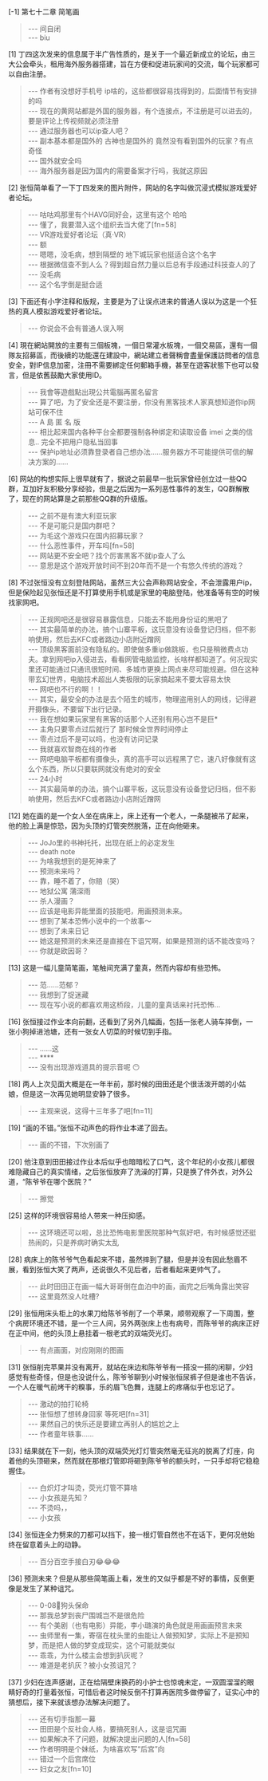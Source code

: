
[-1] 第七十二章 简笔画
>--- 间自闭<br>
>--- biu<br>

[1] 丁四这次发来的信息属于半广告性质的，是关于一个最近新成立的论坛，由三大公会牵头，租用海外服务器搭建，旨在方便和促进玩家间的交流，每个玩家都可以自由注册。
>--- 作者有没想好手机号 ip啥的，这些都很容易找得到的，后面情节有安排的吗<br>
>--- 现在的黄网站都是外国的服务器，有个连接点，不注册是可以进去的，要是评论上传视频就必须注册<br>
>--- 通过服务器也可以ip查人吧？<br>
>--- 副本基本都是国外的 古神也是国外的 竟然没有看到国外的玩家？有点奇怪<br>
>--- 国外就安全吗<br>
>--- 海外服务器是因为国内的需要备案才行吗，我就这原因<br>

[2] 张恒简单看了一下丁四发来的图片附件，网站的名字叫做沉浸式模拟游戏爱好者论坛。
>--- 咕咕鸡那里有个HAVG同好会，这里有这个 哈哈<br>
>--- 懂了，我要潜入这个组织去当大佬了[fn=58]<br>
>--- VR游戏爱好者论坛（真·VR）<br>
>--- 额<br>
>--- 嗯嗯，没毛病，想到隔壁的 地下城玩家也挺适合这个名字<br>
>--- 根据微信查不到人么？得到超自然力量以后总有手段通过科技查人的了<br>
>--- 没毛病<br>
>--- 这个名字倒是挺合适<br>

[3] 下面还有小字注释和版规，主要是为了让误点进来的普通人误以为这是一个狂热的真人模拟游戏爱好者论坛。
>--- 你说会不会有普通人误入啊<br>

[4] 現在網站開放的主要有三個板塊，一個日常灌水板塊，一個交易區，還有一個隊友招募區，而後續的功能還在建設中，網站建立者聲稱會盡量保護訪問者的信息安全，對IP信息加密，注冊不需要綁定任何郵箱手機，甚至在遊客狀態下也可以發言，但是依舊鼓勵大家使用ID。
>--- 我會等遊戲點出現公共電腦再匿名留言<br>
>--- 算了吧，为了安全还是不要注册，你没有黑客技术人家真想知道你ip网站可保不住<br>
>--- A 島 匿 名 版<br>
>--- 相比起来国内各种平台全都要强制各种绑定和读取设备 imei 之类的信息.. 完全不把用户隐私当回事<br>
>--- 保护ip地址必须靠登录者自己想办法……服务器方不可能提供可信的解决方案的……<br>

[6] 网站的构想实际上很早就有了，据说之前最早一批玩家曾经创立过一些QQ群，互加好友积极分享经验，但是之后因为一系列恶性事件的发生，QQ群解散了，现在的网站算是之前那些QQ群的升级版。
>--- 之前不是有澳大利亚玩家<br>
>--- 不是可能只是国内群吧？<br>
>--- 为毛这个游戏只在国内招募玩家？<br>
>--- 什么恶性事件，开车吗[fn=58]<br>
>--- 网站更不安全吧？找个厉害黑客不就ip查人了么<br>
>--- 意思是这个游戏开放时间不到20年而不是一个有悠久传统的游戏？<br>

[8] 不过张恒没有立刻登陆网站，虽然三大公会声称网站安全，不会泄露用户ip，但是保险起见张恒还是不打算使用手机或是家里的电脑登陆，他准备等有空的时候找家网吧。
>--- 正规网吧还是很容易暴露信息，只能去不能用身份证的黑吧了<br>
>--- 其实最简单的办法，搞个山寨平板，这玩意没有设备登记归档，但不影响使用，然后去KFC或者路边小店附近蹭网<br>
>--- 顶级黑客面前没有隐私的。即使做多重ip做跳板，也只是稍微费点功夫。拿到网吧ip入侵进去，看看网管电脑监控，长啥样都知道了。何况现实里还可能通过只通讯很短时间、多城市更换上网点来尽可能规避。但在这种带玄幻世界，电脑技术超出人类极限的玩家搞起来不要太容易太快<br>
>--- 网吧也不行的啊！！<br>
>--- 其实，最安全的办法是去个陌生的城市，物理盗用别人的网线，记得避开摄像头，不要留下出行记录。<br>
>--- 我在想如果玩家里有黑客的话那个人还别有用心岂不是巨*<br>
>--- 主角只要零点过后就行了
那时候全世界时间停止<br>
>--- 零点过后不是可以吗，也没有访问记录<br>
>--- 我就喜欢智商在线的作者<br>
>--- 网吧电脑平板都有摄像头，真的高手可以远程黑了它，速八好像就有这么个东西，所以只要联网就没有绝对的安全<br>
>--- 24小时<br>
>--- 其实最简单的办法，搞个山寨平板，这玩意没有设备登记归档，但不影响使用，然后去KFC或者路边小店附近蹭网<br>

[12] 她在画的是一个女人坐在病床上，床上还有一个老人，一条腿被吊了起来，他的脸上满是惊恐，因为头顶的灯管突然脱落，正在向他砸来。
>--- JoJo里的书神托托，出现在纸上的必定发生<br>
>--- death note<br>
>--- 为啥我想到的是死神来了<br>
>--- 预测未来吗？<br>
>--- 靠，睡不着了，你赔（哭）<br>
>--- 地狱公寓  蒲深雨<br>
>--- 杀人漫画？<br>
>--- 应该是电影异能里面的技能吧，用画预测未来。<br>
>--- 想到了某本恐怖小说中的一个故事～<br>
>--- 想到了未来日记<br>
>--- 她这是预测的未来还是直接在下诅咒啊，如果是预测的话不能改变吗？<br>
>--- 你就是欧因哥？<br>

[13] 这是一幅儿童简笔画，笔触间充满了童真，然而内容却有些恐怖。
>--- 范……范郁？<br>
>--- 我想到了捉迷藏<br>
>--- 现在写小说的都喜欢用这桥段，儿童的童真话来衬托恐怖…<br>

[16] 张恒接过作业本向前翻，还看到了另外几幅画，包括一张老人骑车摔倒，一张小狗掉进池塘，还有一张女人切菜的时候切到手指。
>--- ……这<br>
>--- ****<br>
>--- 没有出现游戏道具的提示音呢 😶<br>

[18] 两人上次见面大概是在一年半前，那时候的田田还是个很活泼开朗的小姑娘，但是这一次再见她明显安静了很多。
>--- 主观来说，这得十三年多了吧[fn=11]<br>

[19] “画的不错。”张恒不动声色的将作业本递了回去。
>--- 画的不错，下次别画了<br>

[20] 他注意到田田接过作业本后似乎也暗暗松了口气，这个年纪的小女孩儿都很难隐藏自己的真实情绪，之后张恒放弃了洗澡的打算，只是换了件外衣，对外公道，“陈爷爷在哪个医院？”
>--- 擦觉<br>

[25] 这样的环境很容易给人带来一种压抑感。
>--- 这环境还可以啦，总比恐怖电影里医院那种气氛好吧，有时候感觉还挺热闹的，只是养病时确实太乱<br>

[28] 病床上的陈爷爷气色看起来不错，虽然摔到了腿，但是并没有因此愁眉不展，看到张恒大笑了两声，还说很久不见后者，后者看起来更帅气了。
>--- 此时田田正在画一幅大哥哥倒在血泊中的画，画完之后嘴角露出笑容<br>
>--- 这里竟然没人吐槽?<br>

[29] 张恒用床头柜上的水果刀给陈爷爷削了一个苹果，顺带观察了一下周围，整个病房环境还不错，是一个三人间，另外两张床上也有病号，而陈爷爷的病床正好在正中间，他的头顶上悬挂着一根老式的双端荧光灯。
>--- 有点画面，对应刚刚的图画<br>

[31] 张恒削完苹果并没有离开，就站在床边和陈爷爷有一搭没一搭的闲聊，少妇感觉有些奇怪，但是也没说什么，陈爷爷聊到小时候张恒尿裤子但是谁也不告诉，一个人在暖气前烤干的糗事，乐的眉飞色舞，连腿上的疼痛似乎也忘记了。
>--- 激动的拍打轮椅<br>
>--- 张恒想了想转身回家 等死吧[fn=31]<br>
>--- 果然自己的快乐还是要建立再别人的尴尬之上<br>
>--- 作者童年轶事……<br>

[33] 结果就在下一刻，他头顶的双端荧光灯灯管突然毫无征兆的脱离了灯座，向着他的头顶砸来，然而就在那根灯管即将砸到陈爷爷的额头时，一只手却将它稳稳握住。
>--- 白炽灯才叫烫，荧光灯管不算啥<br>
>--- 小女孩是先知？<br>
>--- 不烫吗，，<br>
>--- 小女孩<br>

[34] 张恒连全力劈来的刀都可以挡下，接一根灯管自然也不在话下，更何况他始终在留意着头上的动静。
>--- 百分百空手接白刃😂😂😂<br>

[36] 预测未来？但是从那些简笔画上看，发生的又似乎都是不好的事情，反倒更像是发生了某种诅咒。
>--- 0-08🐶狗头保命<br>
>--- 那我总梦到丧尸围城岂不是很危险<br>
>--- 有个美剧（也有电影）异能，李小璐演的角色就是用画画预言未来<br>
>--- 虫师里有一集，寄宿在枕头里的虫能让人做预知梦，实际上不是预知梦，而是把人做的梦变成现实，这个可能就类似<br>
>--- 乖乖，为什么楼主会想到扒灰呢？<br>
>--- 难道是老扒灰？被小女孩诅咒？<br>

[37] 少妇在连声感谢，正在给隔壁床换药的小护士也惊魂未定，一双圆溜溜的眼睛好奇的打量着张恒，可惜后者这时候反倒不打算再医院多做停留了，证实心中的猜想后，接下来就该想办法解决问题了。
>--- 还有切手指那一幕<br>
>--- 田田是个反社会人格，要搞死别人，这是诅咒画<br>
>--- 如果解决不了问题，就解决提出问题的人[fn=58]<br>
>--- 作者明明是个妹纸，为啥喜欢写“后宫”向<br>
>--- 错过一个后宫席位<br>
>--- 妇女之友[fn=10]<br>
